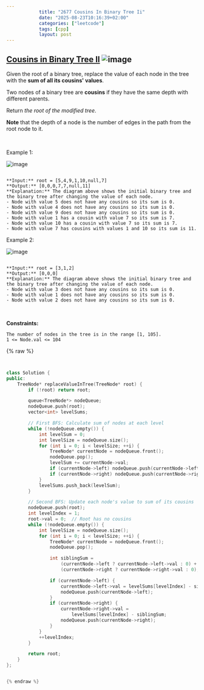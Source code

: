 ```yaml
---
            title: "2677 Cousins In Binary Tree Ii"
            date: "2025-08-23T10:16:39+02:00"
            categories: ["leetcode"]
            tags: [cpp]
            layout: post
---
```

            
## [Cousins in Binary Tree II](https://leetcode.com/problems/cousins-in-binary-tree-ii) ![image](https://img.shields.io/badge/Difficulty-Medium-orange)

Given the root of a binary tree, replace the value of each node in the tree with the **sum of all its cousins' values**.

Two nodes of a binary tree are **cousins** if they have the same depth with different parents.

Return *the *root* of the modified tree*.

**Note** that the depth of a node is the number of edges in the path from the root node to it.

 

Example 1:

![image](https://assets.leetcode.com/uploads/2023/01/11/example11.png)
```

**Input:** root = [5,4,9,1,10,null,7]
**Output:** [0,0,0,7,7,null,11]
**Explanation:** The diagram above shows the initial binary tree and the binary tree after changing the value of each node.
- Node with value 5 does not have any cousins so its sum is 0.
- Node with value 4 does not have any cousins so its sum is 0.
- Node with value 9 does not have any cousins so its sum is 0.
- Node with value 1 has a cousin with value 7 so its sum is 7.
- Node with value 10 has a cousin with value 7 so its sum is 7.
- Node with value 7 has cousins with values 1 and 10 so its sum is 11.

```

Example 2:

![image](https://assets.leetcode.com/uploads/2023/01/11/diagram33.png)
```

**Input:** root = [3,1,2]
**Output:** [0,0,0]
**Explanation:** The diagram above shows the initial binary tree and the binary tree after changing the value of each node.
- Node with value 3 does not have any cousins so its sum is 0.
- Node with value 1 does not have any cousins so its sum is 0.
- Node with value 2 does not have any cousins so its sum is 0.

```

 

**Constraints:**

	The number of nodes in the tree is in the range [1, 105].
	1 <= Node.val <= 104

{% raw %}


```cpp


class Solution {
public:
    TreeNode* replaceValueInTree(TreeNode* root) {
        if (!root) return root;

        queue<TreeNode*> nodeQueue;
        nodeQueue.push(root);
        vector<int> levelSums;

        // First BFS: Calculate sum of nodes at each level
        while (!nodeQueue.empty()) {
            int levelSum = 0;
            int levelSize = nodeQueue.size();
            for (int i = 0; i < levelSize; ++i) {
                TreeNode* currentNode = nodeQueue.front();
                nodeQueue.pop();
                levelSum += currentNode->val;
                if (currentNode->left) nodeQueue.push(currentNode->left);
                if (currentNode->right) nodeQueue.push(currentNode->right);
            }
            levelSums.push_back(levelSum);
        }

        // Second BFS: Update each node's value to sum of its cousins
        nodeQueue.push(root);
        int levelIndex = 1;
        root->val = 0;  // Root has no cousins
        while (!nodeQueue.empty()) {
            int levelSize = nodeQueue.size();
            for (int i = 0; i < levelSize; ++i) {
                TreeNode* currentNode = nodeQueue.front();
                nodeQueue.pop();

                int siblingSum =
                    (currentNode->left ? currentNode->left->val : 0) +
                    (currentNode->right ? currentNode->right->val : 0);

                if (currentNode->left) {
                    currentNode->left->val = levelSums[levelIndex] - siblingSum;
                    nodeQueue.push(currentNode->left);
                }
                if (currentNode->right) {
                    currentNode->right->val =
                        levelSums[levelIndex] - siblingSum;
                    nodeQueue.push(currentNode->right);
                }
            }
            ++levelIndex;
        }

        return root;
    }
};


{% endraw %}
```
